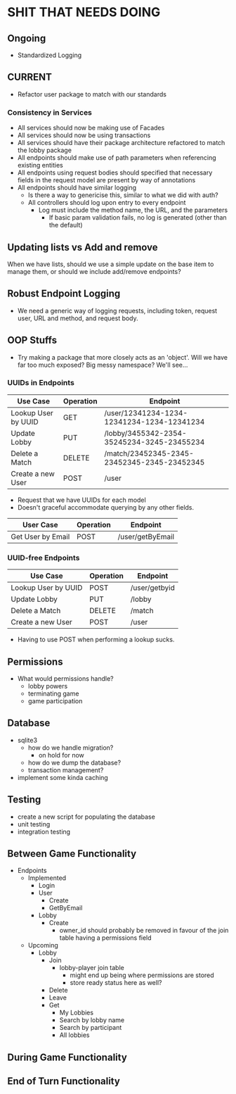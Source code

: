 # SHIT THAT NEEDS DOING

## Ongoing

- Standardized Logging

## CURRENT

- Refactor user package to match with our standards

### Consistency in Services

- All services should now be making use of Facades
- All services should now be using transactions
- All services should have their package architecture refactored to match the lobby package
- All endpoints should make use of path parameters when referencing existing entities
- All endpoints using request bodies should specified that necessary fields in the request model are present by way of annotations
- All endpoints should have similar logging
  - Is there a way to genericise this, similar to what we did with auth?
  - All controllers should log upon entry to every endpoint
    - Log must include the method name, the URL, and the parameters
      - If basic param validation fails, no log is generated (other than the default)

## Updating lists vs Add and remove

When we have lists, should we use a simple update on the base item to manage them, or should we include add/remove endpoints?

## Robust Endpoint Logging

- We need a generic way of logging requests, including token, request user, URL and method, and request body.

## OOP Stuffs

- Try making a package that more closely acts as an 'object'.  Will we have far too much exposed?  Big messy namespace?  We'll see...

### UUIDs in Endpoints

| Use Case | Operation | Endpoint |
| --- | --- | --- |
| Lookup User by UUID | GET | /user/12341234-1234-12341234-1234-12341234 |
| Update Lobby | PUT | /lobby/3455342-2354-35245234-3245-23455234 |
| Delete a Match | DELETE | /match/23452345-2345-23452345-2345-23452345 |
| Create a new User | POST | /user |

- Request that we have UUIDs for each model
- Doesn't graceful accommodate querying by any other fields.

| User Case | Operation | Endpoint |
| --- | --- | --- |
| Get User by Email | POST | /user/getByEmail |

### UUID-free Endpoints

| Use Case | Operation | Endpoint |
| --- | --- | --- |
| Lookup User by UUID | POST | /user/getbyid |
| Update Lobby | PUT | /lobby|
| Delete a Match | DELETE | /match |
| Create a new User | POST | /user |

- Having to use POST when performing a lookup sucks.

## Permissions

- What would permissions handle?
  - lobby powers
  - terminating game
  - game participation

## Database

- sqlite3
  - how do we handle migration?
    - on hold for now
  - how do we dump the database?
  - transaction management?
- implement some kinda caching

## Testing

- create a new script for populating the database
- unit testing
- integration testing

## Between Game Functionality

- Endpoints
  - Implemented
    - Login
    - User
      - Create
      - GetByEmail
    - Lobby
      - Create
        - owner_id should probably be removed in favour of the join table having a permissions field
  - Upcoming
    - Lobby
      - Join
        - lobby-player join table
          - might end up being where permissions are stored
          - store ready status here as well?
      - Delete
      - Leave
      - Get
        - My Lobbies
        - Search by lobby name
        - Search by participant
        - All lobbies

## During Game Functionality

## End of Turn Functionality
